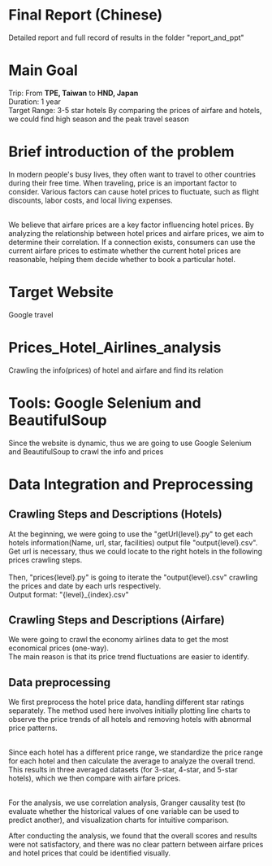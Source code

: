 # Final Report (Chinese)
Detailed report and full record of results in the folder "report_and_ppt"

# Main Goal
Trip: From **TPE, Taiwan** to **HND, Japan**<br>
Duration: 1 year<br>
Target Range: 3-5 star hotels
By comparing the prices of airfare and hotels, we could find high season and the peak travel season

# Brief introduction of the problem
In modern people's busy lives, they often want to travel to other countries during their free time. When traveling, price is an important factor to consider. Various factors can cause hotel prices to fluctuate, such as flight discounts, labor costs, and local living expenses.<br><br> 

We believe that airfare prices are a key factor influencing hotel prices. By analyzing the relationship between hotel prices and airfare prices, we aim to determine their correlation. If a connection exists, consumers can use the current airfare prices to estimate whether the current hotel prices are reasonable, helping them decide whether to book a particular hotel.

# Target Website
Google travel

# Prices_Hotel_Airlines_analysis
Crawling the info(prices) of hotel and airfare and find its relation

# Tools: Google Selenium and BeautifulSoup
Since the website is dynamic, thus we are going to use Google Selenium and BeautifulSoup to crawl the info and prices

# Data Integration and Preprocessing
## Crawling Steps and Descriptions (Hotels)
At the beginning, we were going to use the "getUrl{level}.py" to get each hotels information(Name, url, star, facilities) output file "output{level}.csv".<br>
Get url is necessary, thus we could locate to the right hotels in the following prices crawling steps.<br>
<br>Then, "prices{level}.py" is going to iterate the "output{level}.csv" crawling the prices and date by each urls respectively.<br>
Output format: "{level}_{index}.csv"

## Crawling Steps and Descriptions (Airfare)
We were going to crawl the economy airlines data to get the most economical prices (one-way).<br>
The main reason is that its price trend fluctuations are easier to identify.

## Data preprocessing
We first preprocess the hotel price data, handling different star ratings separately. The method used here involves initially plotting line charts to observe the price trends of all hotels and removing hotels with abnormal price patterns.<br>

<br>Since each hotel has a different price range, we standardize the price range for each hotel and then calculate the average to analyze the overall trend. This results in three averaged datasets (for 3-star, 4-star, and 5-star hotels), which we then compare with airfare prices.<br>

<br>For the analysis, we use correlation analysis, Granger causality test (to evaluate whether the historical values of one variable can be used to predict another), and visualization charts for intuitive comparison.<br>

After conducting the analysis, we found that the overall scores and results were not satisfactory, and there was no clear pattern between airfare prices and hotel prices that could be identified visually.




